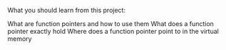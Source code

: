 What you should learn from this project:

What are function pointers and how to use them
What does a function pointer exactly hold
Where does a function pointer point to in the virtual memory

